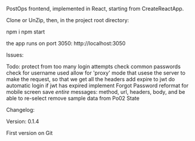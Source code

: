 PostOps frontend, implemented in React, starting from CreateReactApp.

Clone or UnZip, then, in the project root directory:

npm i
npm start

the app runs on port 3050:
http://localhost:3050

Issues:

Todo:
protect from too many login attempts
check common passwords
check for username used
allow for 'proxy' mode that usese the server to make the request, so that we get all the headers
add expire to jwt
do automatic login if jwt has expired
implement Forgot Password
reformat for mobile screen
save *entire* messages: method, url, headers, body, and be able to re-select
remove sample data from Po02 State



Changelog:

Version: 0.1.4

First version on Git
